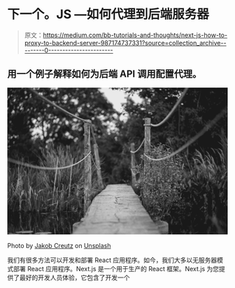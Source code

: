 # 下一个。JS —如何代理到后端服务器

> 原文：<https://medium.com/bb-tutorials-and-thoughts/next-js-how-to-proxy-to-backend-server-987174737331?source=collection_archive---------0----------------------->

## 用一个例子解释如何为后端 API 调用配置代理。

![](img/47af2790d600965edc58291c11f225e8.png)

Photo by [Jakob Creutz](https://unsplash.com/@jakobcreutz?utm_source=medium&utm_medium=referral) on [Unsplash](https://unsplash.com?utm_source=medium&utm_medium=referral)

我们有很多方法可以开发和部署 React 应用程序。如今，我们大多以无服务器模式部署 React 应用程序。Next.js 是一个用于生产的 React 框架。Next.js 为您提供了最好的开发人员体验，它包含了开发一个
